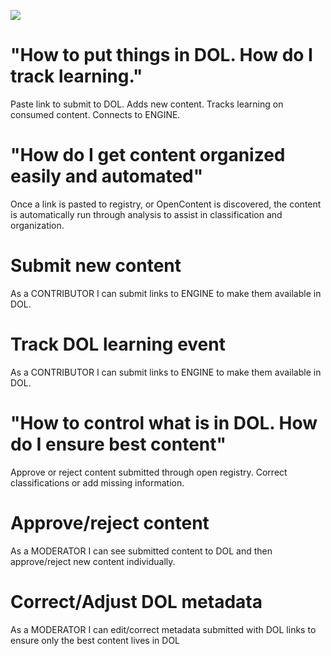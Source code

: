 ![](https://img.shields.io/badge/DOL-SOCRATES-red.svg??link=https://github.com/DIS-SIN/DigitalOpenLearning/wiki/DOL-Components-and-Epics)
# "How to put things in DOL. How do I track learning."

Paste link to submit to DOL. Adds new content. Tracks learning on consumed content. Connects to ENGINE.

# "How do I get content organized easily and automated"

Once a link is pasted to registry, or OpenContent is discovered, the content is automatically run through analysis to assist in classification and organization.

# Submit new content

As a CONTRIBUTOR I can submit links to ENGINE to make them available in DOL. 

# Track DOL learning event

As a CONTRIBUTOR I can submit links to ENGINE to make them available in DOL. 

# "How to control what is in DOL. How do I ensure best content"

Approve or reject content submitted through open registry. Correct classifications or add missing information.

# Approve/reject content

As a MODERATOR I can see submitted content to DOL and then approve/reject new content individually.

# Correct/Adjust DOL metadata
As a MODERATOR I can edit/correct metadata submitted with DOL links to ensure only the best content lives in DOL
